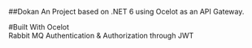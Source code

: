 ##Dokan
   An Project based on .NET 6 using Ocelot as an API Gateway.
   
#Built With
               Ocelot                     
               Rabbit MQ
               Authentication & Authorization through JWT

